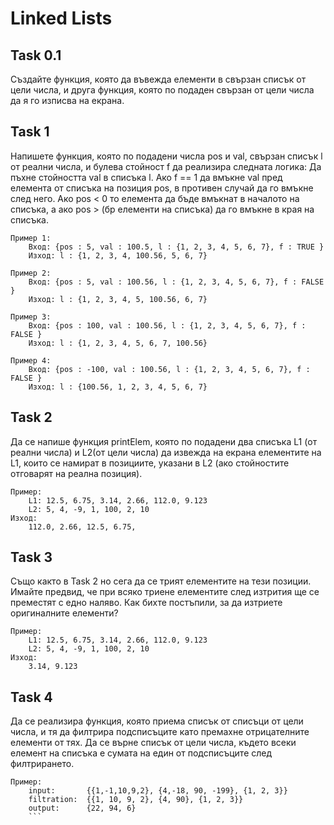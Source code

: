 # Linked Lists
## Task 0.1
Създайте функция, която да въвежда елементи в свързан списък от цели числа, и друга функция, която по подаден свързан от цели числа да я го изписва на екрана.

## Task 1
Напишете функция, която по подадени числа pos и val, свързан списък l от реални числа, и булева стойност f да реализира следната логика: Да пъхне стойността val в списъка l. Ако f == 1 да вмъкне val пред елемента от списъка на позиция pos, в противен случай да го вмъкне след него. Ако pos < 0 то елемента да бъде вмъкнат в началото на списъка, а ако pos > (бр елементи на списъка) да го вмъкне в края на списъка.
```
Пример 1:
    Вход: {pos : 5, val : 100.5, l : {1, 2, 3, 4, 5, 6, 7}, f : TRUE }
    Изход: l : {1, 2, 3, 4, 100.56, 5, 6, 7}

Пример 2:
    Вход: {pos : 5, val : 100.56, l : {1, 2, 3, 4, 5, 6, 7}, f : FALSE }
    Изход: l : {1, 2, 3, 4, 5, 100.56, 6, 7}

Пример 3:
    Вход: {pos : 100, val : 100.56, l : {1, 2, 3, 4, 5, 6, 7}, f : FALSE }
    Изход: l : {1, 2, 3, 4, 5, 6, 7, 100.56}

Пример 4:
    Вход: {pos : -100, val : 100.56, l : {1, 2, 3, 4, 5, 6, 7}, f : FALSE }
    Изход: l : {100.56, 1, 2, 3, 4, 5, 6, 7}
```
## Task 2
Да се напише функция printElem, която по подадени два списъка L1 (от реални числа) и L2(от цели числа) да извежда на екрана елементите на L1, които се намират в позициите, указани в L2 (ако стойностите отговарят на реална позиция).
```
Пример:
    L1: 12.5, 6.75, 3.14, 2.66, 112.0, 9.123
    L2: 5, 4, -9, 1, 100, 2, 10
Изход:
    112.0, 2.66, 12.5, 6.75,  
```
## Task 3
Също както в Task 2 но сега да се трият елементите на тези позиции. Имайте предвид, че при всяко триене елементите след изтрития ще се преместят с едно наляво. Как бихте постъпили, за да изтриете оригиналните елементи?
```
Пример:
    L1: 12.5, 6.75, 3.14, 2.66, 112.0, 9.123
    L2: 5, 4, -9, 1, 100, 2, 10
Изход:
    3.14, 9.123
```
## Task 4
Да се реализира функция, която приема списък от списъци от цели числа, и тя да филтрира подсписъците като премахне отрицателните елементи от тях. Да се върне списък от цели числа, където всеки елемент на списъка е сумата на един от подсписъците след филтрирането.
```
Пример:
    input:       {{1,-1,10,9,2}, {4,-18, 90, -199}, {1, 2, 3}}
    filtration:  {{1, 10, 9, 2}, {4, 90}, {1, 2, 3}} 
    output:      {22, 94, 6}
    ```
